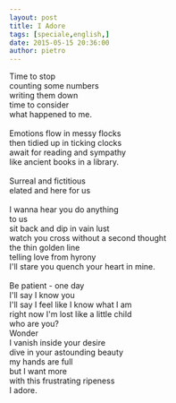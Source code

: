 ```yaml
---
layout: post
title: I Adore
tags: [speciale,english,]
date: 2015-05-15 20:36:00
author: pietro
---
```

Time to stop<br/>counting some numbers<br/>writing them down<br/>time to consider<br/>what happened to me.<br/><br/>Emotions flow in messy flocks<br/>then tidied up in ticking clocks<br/>await for reading and sympathy<br/>like ancient books in a library.<br/><br/>Surreal and fictitious<br/>elated and here for us<br/><br/>I wanna hear you do anything<br/>to us<br/>sit back and dip in vain lust <br/>watch you cross without a second thought<br/>the thin golden line<br/>telling love from hyrony<br/>I'll stare you quench your heart in mine.<br/><br/>Be patient - one day<br/>I'll say I know you<br/>I'll say I feel like I know what I am<br/>right now I'm lost like a little child<br/>who are you?<br/>Wonder<br/>I vanish inside your desire<br/>dive in your astounding beauty<br/>my hands are full<br/>but I want more<br/>with this frustrating ripeness<br/>I adore.
